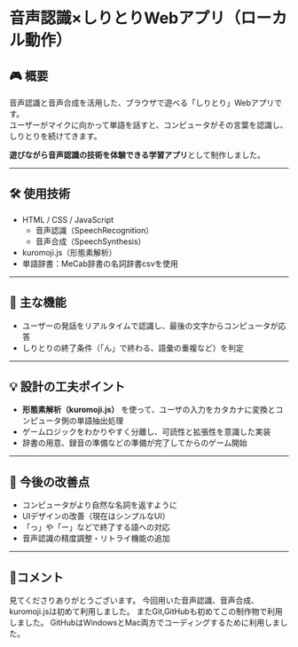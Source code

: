 # 音声認識×しりとりWebアプリ（ローカル動作）

## 🎮 概要
音声認識と音声合成を活用した、ブラウザで遊べる「しりとり」Webアプリです。  
ユーザーがマイクに向かって単語を話すと、コンピュータがその言葉を認識し、しりとりを続けてきます。

**遊びながら音声認識の技術を体験できる学習アプリ**として制作しました。

---

## 🛠 使用技術
- HTML / CSS / JavaScript
  - 音声認識（SpeechRecognition）
  - 音声合成（SpeechSynthesis）
- kuromoji.js（形態素解析）
- 単語辞書：MeCab辞書の名詞辞書csvを使用

---

## 🔧 主な機能
- ユーザーの発話をリアルタイムで認識し、最後の文字からコンピュータが応答
- しりとりの終了条件（「ん」で終わる、語彙の重複など）を判定

---

## 💡 設計の工夫ポイント
- **形態素解析（kuromoji.js）** を使って、ユーザの入力をカタカナに変換とコンピュータ側の単語抽出処理
- ゲームロジックをわかりやすく分離し、可読性と拡張性を意識した実装
- 辞書の用意、録音の準備などの準備が完了してからのゲーム開始

---

## 📝 今後の改善点
- コンピュータがより自然な名詞を返すように
- UIデザインの改善（現在はシンプルなUI）
- 「っ」や「ー」などで終了する語への対応
- 音声認識の精度調整・リトライ機能の追加

---
## 💬コメント
見てくださりありがとうございます。
今回用いた音声認識、音声合成、kuromoji.jsは初めて利用しました。
またGit,GitHubも初めてこの制作物で利用しました。
GitHubはWindowsとMac両方でコーディングするために利用しました。

